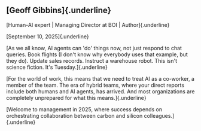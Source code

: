 ## **[Geoff Gibbins]{.underline}** 

[Human-AI expert \| Managing Director at BOI \| Author]{.underline}

[September 10, 2025]{.underline}

[As we all know, AI agents can \'do\' things now, not just respond to
chat queries. Book flights (I don\'t know why everybody uses that
example, but they do). Update sales records. Instruct a warehouse robot.
This isn\'t science fiction. It\'s Tuesday.]{.underline}

[For the world of work, this means that we need to treat AI as a
co-worker, a member of the team. The era of hybrid teams, where your
direct reports include both humans and AI agents, has arrived. And most
organizations are completely unprepared for what this
means.]{.underline}

[Welcome to management in 2025, where success depends on orchestrating
collaboration between carbon and silicon colleagues.]{.underline}